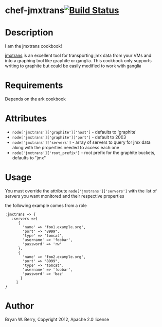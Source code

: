 # <a name="title"></a> chef-jmxtrans[![Build Status](https://secure.travis-ci.org/bryanwb/chef-jmxtrans.png?branch=master)](http://travis-ci.org/bryanwb/chef-jmxtrans)


Description
===========

I am the jmxtrans cookbook!

[jmxtrans](https://github.com/lookfirst/jmxtrans) is an excellent tool
for transporting jmx data from your VMs and into a graphing tool like
graphite or ganglia. This cookbook only supports writing to graphite
but could be easily modified to work with ganglia


Requirements
============

Depends on the ark cookbook


Attributes
==========

* `node['jmxtrans']['graphite']['host']` - defaults to 'graphite'
* `node['jmxtrans']['graphite']['port']` - default to 2003
* `node['jmxtrans']['servers']` - array of servers to query for jmx data
  along with the properties needed to access each one
* `node['jmxtrans']['root_prefix']` - root prefix for the graphite
  buckets, defaults to "jmx"
  

Usage
=====

You must override the attribute `node['jmxtrans']['servers']` with the
list of servers you want monitored and their respective properties

the following example comes from a role

```
:jmxtrans => {
   :servers =>[
      {
        'name' => 'foo1.example.org',
        'port' => "8999",
        'type' => 'tomcat',
        'username' => 'foobar',
        'password' => 'rw'
      },
      {
        'name' => 'foo2.example.org',
        'port' => "8999",
        'type' => 'tomcat',
        'username' => 'foobar',
        'password' => 'baz'
       }
     ]                                   
}
```

Author
======

Bryan W. Berry, Copyright 2012, Apache 2.0 license
